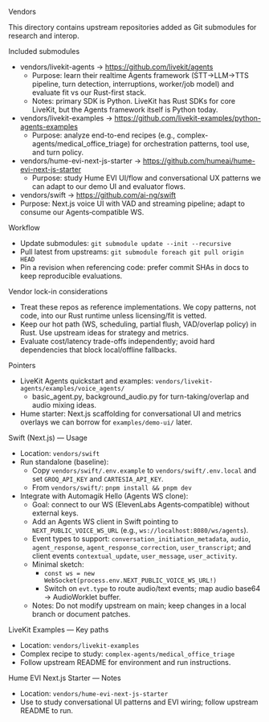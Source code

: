 Vendors

This directory contains upstream repositories added as Git submodules for research and interop.

Included submodules
- vendors/livekit-agents → https://github.com/livekit/agents
  - Purpose: learn their realtime Agents framework (STT→LLM→TTS pipeline, turn detection, interruptions, worker/job model) and evaluate fit vs our Rust-first stack.
  - Notes: primary SDK is Python. LiveKit has Rust SDKs for core LiveKit, but the Agents framework itself is Python today.
- vendors/livekit-examples → https://github.com/livekit-examples/python-agents-examples
  - Purpose: analyze end-to-end recipes (e.g., complex-agents/medical_office_triage) for orchestration patterns, tool use, and turn policy.
- vendors/hume-evi-next-js-starter → https://github.com/humeai/hume-evi-next-js-starter
  - Purpose: study Hume EVI UI/flow and conversational UX patterns we can adapt to our demo UI and evaluator flows.
 - vendors/swift → https://github.com/ai-ng/swift
  - Purpose: Next.js voice UI with VAD and streaming pipeline; adapt to consume our Agents‑compatible WS.

Workflow
- Update submodules: `git submodule update --init --recursive`
- Pull latest from upstreams: `git submodule foreach git pull origin HEAD`
- Pin a revision when referencing code: prefer commit SHAs in docs to keep reproducible evaluations.

Vendor lock-in considerations
- Treat these repos as reference implementations. We copy patterns, not code, into our Rust runtime unless licensing/fit is vetted.
- Keep our hot path (WS, scheduling, partial flush, VAD/overlap policy) in Rust. Use upstream ideas for strategy and metrics.
- Evaluate cost/latency trade-offs independently; avoid hard dependencies that block local/offline fallbacks.

Pointers
- LiveKit Agents quickstart and examples: `vendors/livekit-agents/examples/voice_agents/`
  - basic_agent.py, background_audio.py for turn-taking/overlap and audio mixing ideas.
- Hume starter: Next.js scaffolding for conversational UI and metrics overlays we can borrow for `examples/demo-ui/` later.

Swift (Next.js) — Usage
- Location: `vendors/swift`
- Run standalone (baseline):
  - Copy `vendors/swift/.env.example` to `vendors/swift/.env.local` and set `GROQ_API_KEY` and `CARTESIA_API_KEY`.
  - From `vendors/swift/`: `pnpm install && pnpm dev`
- Integrate with Automagik Hello (Agents WS clone):
  - Goal: connect to our WS (ElevenLabs Agents‑compatible) without external keys.
  - Add an Agents WS client in Swift pointing to `NEXT_PUBLIC_VOICE_WS_URL` (e.g., `ws://localhost:8080/ws/agents`).
  - Event types to support: `conversation_initiation_metadata`, `audio`, `agent_response`, `agent_response_correction`, `user_transcript`; and client events `contextual_update`, `user_message`, `user_activity`.
  - Minimal sketch:
    - `const ws = new WebSocket(process.env.NEXT_PUBLIC_VOICE_WS_URL!)`
    - Switch on `evt.type` to route audio/text events; map audio base64 → AudioWorklet buffer.
  - Notes: Do not modify upstream on main; keep changes in a local branch or document patches.

LiveKit Examples — Key paths
- Location: `vendors/livekit-examples`
- Complex recipe to study: `complex-agents/medical_office_triage`
- Follow upstream README for environment and run instructions.

Hume EVI Next.js Starter — Notes
- Location: `vendors/hume-evi-next-js-starter`
- Use to study conversational UI patterns and EVI wiring; follow upstream README to run.
